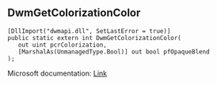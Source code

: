 ## DwmGetColorizationColor

```
[DllImport("dwmapi.dll", SetLastError = true)]
public static extern int DwmGetColorizationColor(
   out uint pcrColorization,
   [MarshalAs(UnmanagedType.Bool)] out bool pfOpaqueBlend
);
```

Microsoft documentation: [Link](https://docs.microsoft.com/en-us/windows/win32/api/dwmapi/nf-dwmapi-dwmgetcolorizationcolor)
